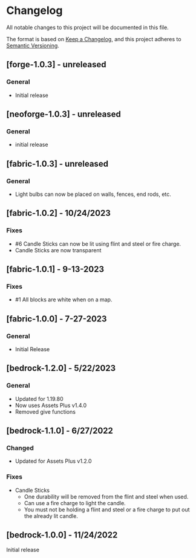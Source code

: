 # Changelog

All notable changes to this project will be documented in this file.

The format is based on [Keep a Changelog](https://keepachangelog.com/en/1.0.0/), and this project adheres to [Semantic Versioning](https://semver.org/spec/v2.0.0.html).

## [forge-1.0.3] - unreleased

### General

- Initial release

## [neoforge-1.0.3] - unreleased

### General

- initial release

## [fabric-1.0.3] - unreleased

### General

- Light bulbs can now be placed on walls, fences, end rods, etc.

## [fabric-1.0.2] - 10/24/2023

### Fixes

- #6 Candle Sticks can now be lit using flint and steel or fire charge.
- Candle Sticks are now transparent

## [fabric-1.0.1] - 9-13-2023

### Fixes

- #1 All blocks are white when on a map.

## [fabric-1.0.0] - 7-27-2023

### General

- Initial Release

## [bedrock-1.2.0] - 5/22/2023

### General

- Updated for 1.19.80
- Now uses Assets Plus v1.4.0
- Removed give functions

## [bedrock-1.1.0] - 6/27/2022

### Changed

- Updated for Assets Plus v1.2.0

### Fixes

- Candle Sticks
  - One durability will be removed from the flint and steel when used.
  - Can use a fire charge to light the candle.
  - You must not be holding a flint and steel or a fire charge to put out the already lit candle.

## [bedrock-1.0.0] - 11/24/2022

Initial release
